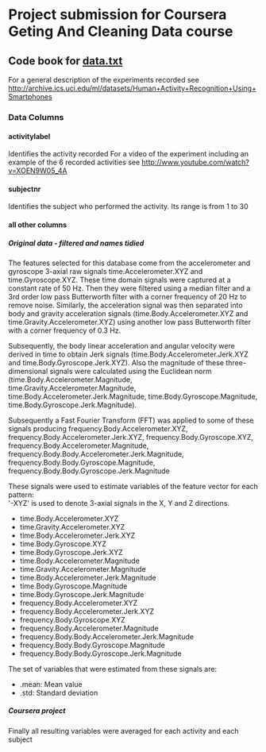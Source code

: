 # Project submission for Coursera Geting And Cleaning Data course

## Code book for [data.txt](https://s3.amazonaws.com/coursera-uploads/user-de7c826a7dcbf3761f72cca1/973499/asst-3/78362770cecd11e4ac39d73161853c99.txt)

For a general description of the experiments recorded see http://archive.ics.uci.edu/ml/datasets/Human+Activity+Recognition+Using+Smartphones  

### Data Columns

#### activitylabel

Identifies the activity recorded
For a video of the experiment including an example of the 6 recorded activities see http://www.youtube.com/watch?v=XOEN9W05_4A

#### subjectnr

Identifies the subject who performed the activity. Its range is from 1 to 30

#### all other columns

##### Original data - filtered and names tidied

The features selected for this database come from the accelerometer and gyroscope 3-axial raw signals time.Accelerometer.XYZ and time.Gyroscope.XYZ. These time domain signals were captured at a constant rate of 50 Hz. Then they were filtered using a median filter and a 3rd order low pass Butterworth filter with a corner frequency of 20 Hz to remove noise. Similarly, the acceleration signal was then separated into body and gravity acceleration signals (time.Body.Accelerometer.XYZ and time.Gravity.Accelerometer.XYZ) using another low pass Butterworth filter with a corner frequency of 0.3 Hz. 

Subsequently, the body linear acceleration and angular velocity were derived in time to obtain Jerk signals (time.Body.Accelerometer.Jerk.XYZ and time.Body.Gyroscope.Jerk.XYZ). Also the magnitude of these three-dimensional signals were calculated using the Euclidean norm (time.Body.Accelerometer.Magnitude, time.Gravity.Accelerometer.Magnitude, time.Body.Accelerometer.Jerk.Magnitude, time.Body.Gyroscope.Magnitude, time.Body.Gyroscope.Jerk.Magnitude). 

Subsequently a Fast Fourier Transform (FFT) was applied to some of these signals producing frequency.Body.Accelerometer.XYZ, frequency.Body.Accelerometer.Jerk.XYZ, frequency.Body.Gyroscope.XYZ, frequency.Body.Accelerometer.Magnitude, frequency.Body.Body.Accelerometer.Jerk.Magnitude, frequency.Body.Body.Gyroscope.Magnitude, frequency.Body.Body.Gyroscope.Jerk.Magnitude

These signals were used to estimate variables of the feature vector for each pattern:  
'-XYZ' is used to denote 3-axial signals in the X, Y and Z directions.

* time.Body.Accelerometer.XYZ
* time.Gravity.Accelerometer.XYZ
* time.Body.Accelerometer.Jerk.XYZ
* time.Body.Gyroscope.XYZ
* time.Body.Gyroscope.Jerk.XYZ
* time.Body.Accelerometer.Magnitude
* time.Gravity.Accelerometer.Magnitude
* time.Body.Accelerometer.Jerk.Magnitude
* time.Body.Gyroscope.Magnitude
* time.Body.Gyroscope.Jerk.Magnitude
* frequency.Body.Accelerometer.XYZ
* frequency.Body.Accelerometer.Jerk.XYZ
* frequency.Body.Gyroscope.XYZ
* frequency.Body.Accelerometer.Magnitude
* frequency.Body.Body.Accelerometer.Jerk.Magnitude
* frequency.Body.Body.Gyroscope.Magnitude
* frequency.Body.Body.Gyroscope.Jerk.Magnitude

The set of variables that were estimated from these signals are: 

* .mean: Mean value
* .std: Standard deviation

##### Coursera project

Finally all resulting variables were averaged for each activity and each subject
